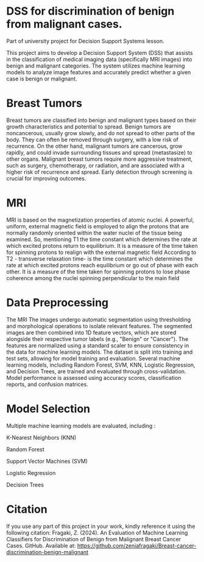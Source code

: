 # DSS for discrimination of benign from malignant cases.

Part of university project for Decision Support Systems lesson.

This project aims to develop a Decision Support System (DSS) that assists in the classification of medical imaging data (specifically MRI images) into benign and malignant categories.
The system utilizes machine learning models to analyze image features and accurately predict whether a given case is benign or malignant.


#  Breast Tumors


Breast tumors are classified into benign and malignant types based on their growth characteristics and potential to spread. Benign tumors are 
noncancerous, usually grow slowly, and do not spread to other parts of the body. They can often be removed through surgery, with a low risk of recurrence. On the other hand, malignant tumors are cancerous, grow rapidly, and could invade surrounding tissues and spread (metastasize) to other organs. Malignant breast tumors require more aggressive treatment, such as surgery, chemotherapy, or radiation, and are associated with a higher risk of recurrence and spread. Early detection through screening is crucial for improving outcomes.

#  MRI


MRI is based on the magnetization properties of atomic nuclei. A 
powerful, uniform, external magnetic field is employed to align 
the protons that are normally randomly oriented within the water 
nuclei of the tissue being examined. So, mentioning T1 the time 
constant which determines the rate at which excited protons return 
to equilibrium. It is a measure of the time taken for spinning 
protons to realign with the external magnetic field According to 
T2 - transverse relaxation time- is the time constant which 
determines the rate at which excited protons reach equilibrium or 
go out of phase with each other. It is a measure of the time taken 
for spinning protons to lose phase coherence among the nuclei 
spinning perpendicular to the main field

# Data Preprocessing


The MRI The images undergo automatic segmentation using thresholding and morphological operations to isolate relevant features. The segmented images are then combined into 1D feature vectors, which are stored alongside their respective tumor labels (e.g., "Benign" or "Cancer").
The features are normalized using a standard scaler to ensure consistency in the data for machine learning models. The dataset is split into training and test sets, allowing for model training and evaluation. Several machine learning models, including Random Forest, SVM, KNN, Logistic Regression, and Decision Trees, are trained and evaluated through cross-validation. Model performance is assessed using accuracy scores, classification reports, and confusion matrices.



# Model Selection

Multiple machine learning models are evaluated, including : 

K-Nearest Neighbors (KNN)

Random Forest

Support Vector Machines (SVM)

Logistic Regression

Decision Trees





# Citation



If you use any part of this project in your work, kindly reference it using the following citation:
Fragaki, Z. (2024). An Evaluation of Machine Learning Classifiers for Discrimination of Benign from Malignant Breast Cancer Cases. GitHub. Available at: https://github.com/zeniafragaki/Breast-cancer-discrimination-benign-malignant
